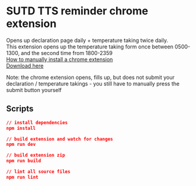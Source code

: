 # SUTD TTS reminder chrome extension

Opens up declaration page daily + temperature taking twice daily.  
This extension opens up the temperature taking form once between 0500-1300, and the second time from 1800-2359  
[How to manually install a chrome extension](https://ui.vision/howto/install-chrome-extension-from-file)  
[Download here](https://github.com/milselarch/tts-sutd-ext/releases/download/0.0.1-alpha/tts-sutd-ext.zip)

Note: the chrome extension opens, fills up, but does not submit your declaration / temperature takings - you still have to manually press the submit button yourself

## Scripts

```json
// install dependencies
npm install

// build extension and watch for changes
npm run dev

// build extension zip
npm run build

// lint all source files
npm run lint
```
